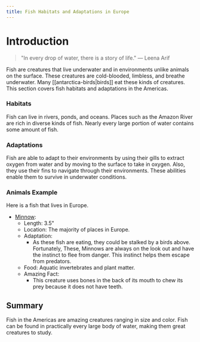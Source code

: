 ```yaml
---
title: Fish Habitats and Adaptations in Europe
---
```

# Introduction

>"In every drop of water, there is a story of life."
>— Leena Arif

Fish are creatures that live underwater and in environments unlike animals on the surface. These creatures are cold-blooded, limbless, and breathe underwater. Many [[antarctica-birds|birds]] eat these kinds of creatures. This section covers fish habitats and adaptations in the Americas.
### Habitats

Fish can live in rivers, ponds, and oceans. Places such as the Amazon River are rich in diverse kinds of fish. Nearly every large portion of water contains some amount of fish.
### Adaptations

Fish are able to adapt to their environments by using their gills to extract oxygen from water and by moving to the surface to take in oxygen. Also, they use their fins to navigate through their environments. These abilities enable them to survive in underwater conditions.
### Animals Example
Here is a fish that lives in Europe.

- [Minnow](https://s3.animalia.bio/animals/photos/medium/original/phoxinus-phoxinus-prague-vltava-2.webp?id=347f669ef51e80a33c6b91e3b978cfb2):
	- Length: 3.5"
	- Location: The majority of places in Europe.
	- Adaptation:
		- As these fish are eating, they could be stalked by a birds above. Fortunately, These, Minnows are always on the look out and have the instinct to flee from danger. This instinct helps them escape from predators.
	- Food: Aquatic invertebrates and plant matter.
	- Amazing Fact: 
		- This creature uses bones in the back of its mouth to chew its prey because it does not have teeth.
## Summary

Fish in the Americas are amazing creatures ranging in size and color. Fish can be found in practically every large body of water, making them great creatures to study.